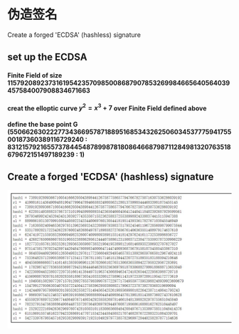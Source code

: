 # 伪造签名
Create a forged 'ECDSA'  (hashless) signature
## set up the ECDSA
#### Finite Field of size 115792089237316195423570985008687907853269984665640564039457584007908834671663
#### creat the elloptic curve $y^2 = x^3 + 7$ over Finite Field defined above
#### define the base point G (55066263022277343669578718895168534326250603453777594175500187360389116729240 : 83121579216557378445487899878180864668798711284981320763518679672151497189239 : 1)
## Create a forged 'ECDSA'  (hashless) signature
![image](https://github.com/Chocker926/Security_in_action/blob/master/forge_signature/forge.jpg)
